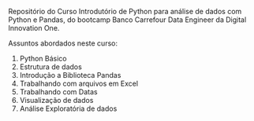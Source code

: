Repositório do Curso Introdutório de Python para análise de dados com Python e Pandas, do bootcamp Banco Carrefour Data Engineer da Digital Innovation One.
 
Assuntos abordados neste curso:
 
1. Python Básico
2. Estrutura de dados
3. Introdução a Biblioteca Pandas
4. Trabalhando com arquivos em Excel
5. Trabalhando com Datas
6. Visualização de dados
7. Análise Exploratória de dados

